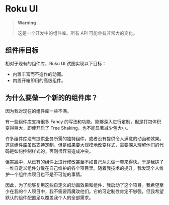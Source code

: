 # Roku UI

> **Warning**
>
> 这是一个开发中的组件库。所有 API 可能会有非常大的变化。

## 组件库目标

相对于现有的组件库，Ruku UI 试图实现以下目标：

- 内置丰富而不造作的动画。
- 内置开箱即用的高级组件。

## 为什么要做一个新的的组件库？

因为我对现在的组件库一些不满。

有一些组件库支持很多 Fancy 的写法和功能，能够深入进行定制，但是打包体积变得巨大，即使开启了 Tree Shaking，也不能显著减少包大小。

许多组件库没有提供业务所需的独特组件，或者没有提供令人满意的动画和效果。这些组件库虽然支持定制，但是如果要大规模地改变样式，需要深入理解他们的代码是如何控制样式的，否则很容易造成冲突。

但实践中，从已有的组件上进行修改甚至不如自己从头做一套来得快。于是我搓了一堆自定义组件分散在自己维护的各个项目里。随着我技术的提升，我发现个人维护一个组件库项目也不是不可能的事情。

因此，为了能够复用这些自定义的动画效果和组件，我启动了这个项目。我希望至少在我的个人项目中，我不需要再魔改他们。它的可定制性肯定不够强，但我希望默认的组件配置足以覆盖我个人的全部需求。
